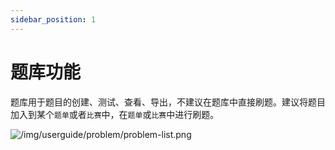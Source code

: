 ```yaml
---
sidebar_position: 1
---
```


# 题库功能

题库用于题目的创建、测试、查看、导出，不建议在题库中直接刷题。建议将题目加入到某个`题单`或者`比赛`中，在`题单`或`比赛`中进行刷题。

![/img/userguide/problem/problem-list.png](/img/userguide/problem/problem-list.png)